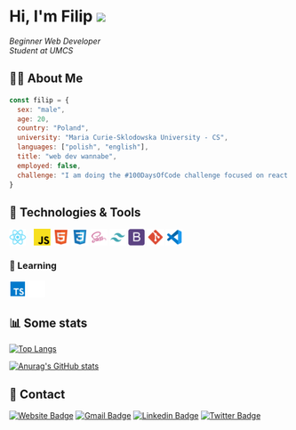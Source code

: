 # Hi, I'm Filip <img src="https://media.giphy.com/media/hvRJCLFzcasrR4ia7z/giphy.gif" width="25px"> 

<em>Beginner Web Developer</br>Student at UMCS</em>

 ## 👨‍💻 About Me
 
```javascript
const filip = {
  sex: "male",
  age: 20,
  country: "Poland",
  university: "Maria Curie-Sklodowska University - CS",
  languages: ["polish", "english"],
  title: "web dev wannabe",
  employed: false,
  challenge: "I am doing the #100DaysOfCode challenge focused on react and algorithms"
}
```
## 🔧 Technologies & Tools

<img src="https://github.com/fkozlicki/fkozlicki/blob/main/react.svg" width="30" style="margin-right: 10px;" /> <img src="https://github.com/fkozlicki/fkozlicki/blob/main/js.svg" width="30"/> <img src="https://github.com/fkozlicki/fkozlicki/blob/main/html.svg" width="30" /> <img src="https://github.com/fkozlicki/fkozlicki/blob/main/css.svg" width="30" /> <img src="https://github.com/fkozlicki/fkozlicki/blob/main/sass.svg" width="30" /> <img src="https://github.com/fkozlicki/fkozlicki/blob/main/tw.svg" width="30"/> <img src="https://github.com/fkozlicki/fkozlicki/blob/main/bs.svg" width="30"/> <img src="https://github.com/fkozlicki/fkozlicki/blob/main/git.svg" width="30"/> <img src="https://github.com/fkozlicki/fkozlicki/blob/main/vscode.svg" width="30"/>

### 📒 Learning
<img src="https://github.com/fkozlicki/fkozlicki/blob/main/ts.svg" width="30" /> <img src="https://github.com/fkozlicki/fkozlicki/blob/main/next.svg" width="30" />

## 📊 Some stats

[![Top Langs](https://github-readme-stats.vercel.app/api/top-langs/?username=fkozlicki&layout=compact&theme=tokyonight)](https://github.com/fkozlicki/github-readme-stats)

[![Anurag's GitHub stats](https://github-readme-stats.vercel.app/api?username=fkozlicki&theme=tokyonight)](https://github.com/fkozlicki/github-readme-stats)

## 📝 Contact

[![Website Badge](https://img.shields.io/static/v1?label=&labelColor=ffffff&message=kozlicki&color=%23000000&style=flat&logo=google-chrome&logoColor=%23000000)](https://kozlicki.com)
[![Gmail Badge](https://img.shields.io/badge/-filip.kozlickii@gmail.com-c14438?style=flat&logo=Gmail&logoColor=white)](mailto:samujjwaal.dey@acuitybrands.com "Connect via Email")
[![Linkedin Badge](https://img.shields.io/badge/-fkozlicki-0072b1?style=flat&logo=Linkedin&logoColor=white)](https://www.linkedin.com/in/fkozlicki/ "Connect on LinkedIn")
[![Twitter Badge](https://img.shields.io/badge/-@FKozlicki-00acee?style=flat&logo=Twitter&logoColor=white)](https://twitter.com/intent/follow?screen_name=fkozlicki "Follow on Twitter")
